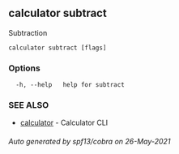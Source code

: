 ## calculator subtract

Subtraction

```
calculator subtract [flags]
```

### Options

```
  -h, --help   help for subtract
```

### SEE ALSO

* [calculator](calculator.md)	 - Calculator CLI

###### Auto generated by spf13/cobra on 26-May-2021
